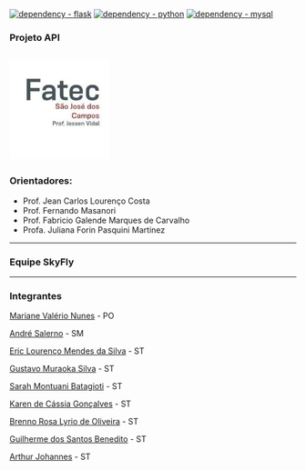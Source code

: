 [![dependency - flask](https://img.shields.io/badge/dependency-flask-blue?logo=flask&logoColor=white)](https://flask.palletsprojects.com/en/3.0.x/) [![dependency - python](https://img.shields.io/badge/dependency-python-blue?logo=python&logoColor=white)](https://www.python.org/) [![dependency - mysql](https://img.shields.io/badge/dependency-mysql-blue?logo=mysql&logoColor=white)](https://www.mysql.com/)

### **Projeto API**

![](./static/img/fatec.jpg)
---

### Orientadores:

- Prof. Jean Carlos Lourenço Costa
- Prof. Fernando Masanori
- Prof. Fabricio Galende Marques de Carvalho
- Profa. Juliana Forin Pasquini Martinez

---

### Equipe SkyFly
---

### Integrantes

[Mariane Valério Nunes](https://github.com/Marianne10) - PO

[André Salerno](https://github.com/andresalerno) - SM

[Eric Lourenço Mendes da Silva](https://github.com/ericloumendes) - ST

[Gustavo Muraoka Silva](https://github.com/gustavomuraoka) - ST

[Sarah Montuani Batagioti](https://github.com/SarahBatagioti) - ST

[Karen de Cássia Gonçalves](https://github.com/karengoncalves8) - ST

[Brenno Rosa Lyrio de Oliveira](https://github.com/BrennoLyrio) - ST

[Guilherme dos Santos Benedito](https://github.com/gui-benedito) - ST

[Arthur Johannes]() - ST